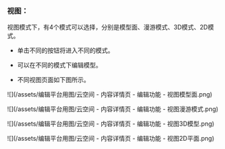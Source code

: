 ### 视图：

视图模式下，有4个模式可以选择，分别是模型面、漫游模式、3D模式、2D模式。

* 单击不同的按钮将进入不同的模式。

* 可以在不同的模式下编辑模型。

* 不同视图页面如下图所示。

![](/assets/编辑平台用图/云空间 - 内容详情页 - 编辑功能 - 视图模型面.png)



![](/assets/编辑平台用图/云空间 - 内容详情页 - 编辑功能 - 视图漫游模式.png)

![](/assets/编辑平台用图/云空间 - 内容详情页 - 编辑功能 - 视图3D模型.png)

![](/assets/编辑平台用图/云空间 - 内容详情页 - 编辑功能 - 视图2D平面.png)

